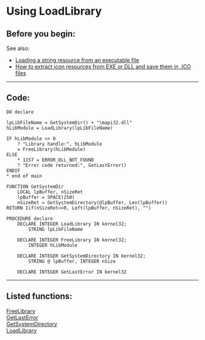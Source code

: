 
# Using LoadLibrary

## Before you begin:
See also:

* [Loading a string resource from an executable file](sample_213.md)  
* [How to extract icon resources from EXE or DLL and save them in .ICO files](sample_502.md)  
  
***  


## Code:
```foxpro  
DO declare

lpLibFileName = GetSystemDir() + "\mapi32.dll"
hLibModule = LoadLibrary(lpLibFileName)

IF hLibModule <> 0
	? "Library handle:", hLibModule
	= FreeLibrary(hLibModule)
ELSE
	* 1157 = ERROR_DLL_NOT_FOUND
	? "Error code returned:", GetLastError()
ENDIF
* end of main

FUNCTION GetSystemDir
	LOCAL lpBuffer, nSizeRet
	lpBuffer = SPACE(250)
	nSizeRet = GetSystemDirectory(@lpBuffer, Len(lpBuffer))
RETURN Iif(nSizeRet<>0, Left(lpBuffer, nSizeRet), "")

PROCEDURE declare
	DECLARE INTEGER LoadLibrary IN kernel32;
		STRING lpLibFileName

	DECLARE INTEGER FreeLibrary IN kernel32;
		INTEGER hLibModule

	DECLARE INTEGER GetSystemDirectory IN kernel32;
		STRING @ lpBuffer, INTEGER nSize

	DECLARE INTEGER GetLastError IN kernel32  
```  
***  


## Listed functions:
[FreeLibrary](../libraries/kernel32/FreeLibrary.md)  
[GetLastError](../libraries/kernel32/GetLastError.md)  
[GetSystemDirectory](../libraries/kernel32/GetSystemDirectory.md)  
[LoadLibrary](../libraries/kernel32/LoadLibrary.md)  
